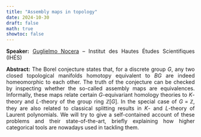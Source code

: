 ```yaml
---
title: "Assembly maps in topology"
date: 2024-10-30
draft: false
math: true
showtoc: false
---
```


**Speaker:** [Guglielmo Nocera](https://www.math.univ-paris13.fr/~nocera/) – Institut des Hautes Études Scientifiques (IHÉS)

**Abstract:** The Borel conjecture states that, for a discrete group $G$, any two closed topological manifolds homotopy equivalent to $BG$ are indeed homeomorphic to each other. The truth of the conjecture can be checked by inspecting whether the so-called assembly maps are equivalences. Informally, these maps relate certain $G$-equivariant homology theories to $K$-theory and $L$-theory of the group ring $\mathbb{Z}[G]$. In the special case of $G=\mathbb{Z}$, they are also related to classical splitting results in $K$- and $L$-theory of Laurent polynomials. We will try to give a self-contained account of these problems and their state-of-the-art, briefly explaining how higher categorical tools are nowadays used in tackling them.


<style>body {text-align: justify}</style>